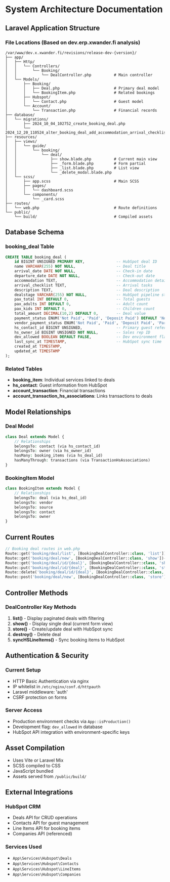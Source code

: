 # System Architecture Documentation

## Laravel Application Structure

### File Locations (Based on dev.erp.xwander.fi analysis)

```
/var/www/dev.x.xwander.fi/revisions/release-dev-{version}/
├── app/
│   ├── Http/
│   │   └── Controllers/
│   │       └── Booking/
│   │           └── DealController.php          # Main controller
│   └── Models/
│       ├── Booking/
│       │   ├── Deal.php                        # Primary deal model
│       │   └── BookingItem.php                 # Related bookings
│       ├── Hubspot/
│       │   └── Contact.php                     # Guest model
│       └── Account/
│           └── Transaction.php                 # Financial records
├── database/
│   └── migrations/
│       ├── 2024_10_04_102752_create_booking_deal.php
│       └── 2024_12_20_110524_alter_booking_deal_add_accommodation_arrival_checklist.php
├── resources/
│   ├── views/
│   │   └── guide/
│   │       └── booking/
│   │           └── deal/
│   │               ├── show.blade.php          # Current main view
│   │               ├── _form.blade.php         # Form partial
│   │               ├── _list.blade.php         # List view
│   │               └── _delete_modal.blade.php
│   └── scss/
│       ├── app.scss                            # Main SCSS
│       ├── pages/
│       │   └── dashboard.scss
│       └── components/
│           └── _card.scss
├── routes/
│   └── web.php                                 # Route definitions
└── public/
    └── build/                                  # Compiled assets
```

## Database Schema

### booking_deal Table
```sql
CREATE TABLE booking_deal (
    id BIGINT UNSIGNED PRIMARY KEY,              -- HubSpot deal ID
    name VARCHAR(255) NOT NULL,                  -- Deal title
    arrival_date DATE NOT NULL,                  -- Check-in date
    departure_date DATE NOT NULL,                -- Check-out date
    accommodation TEXT,                          -- Accommodation details
    arrival_checklist TEXT,                      -- Arrival tasks
    description TEXT,                            -- Deal description
    dealstage VARCHAR(255) NOT NULL,             -- HubSpot pipeline stage
    pax_total INT DEFAULT 0,                     -- Total guests
    pax_adults INT DEFAULT 0,                    -- Adult count
    pax_kids INT DEFAULT 0,                      -- Children count
    total_amount DECIMAL(10,2) DEFAULT 0,        -- Deal value
    payment_status ENUM('Not Paid', 'Paid', 'Deposit Paid') DEFAULT 'Not Paid',
    vendor_payment_status ENUM('Not Paid', 'Paid', 'Deposit Paid', 'Partially Paid', 'Free of Charge') DEFAULT 'Not Paid',
    hs_contact_id BIGINT UNSIGNED,               -- Primary guest reference
    hs_owner_id BIGINT UNSIGNED NOT NULL,        -- Sales rep ID
    dev_allowed BOOLEAN DEFAULT FALSE,           -- Dev environment flag
    last_sync_at TIMESTAMP,                      -- HubSpot sync time
    created_at TIMESTAMP,
    updated_at TIMESTAMP
);
```

### Related Tables
- **booking_item**: Individual services linked to deals
- **hs_contact**: Guest information from HubSpot
- **account_transaction**: Financial transactions
- **account_transaction_hs_associations**: Links transactions to deals

## Model Relationships

### Deal Model
```php
class Deal extends Model {
    // Relationships
    belongsTo: contact (via hs_contact_id)
    belongsTo: owner (via hs_owner_id)
    hasMany: booking_items (via hs_deal_id)
    hasManyThrough: transactions (via TransactionHsAssociations)
}
```

### BookingItem Model
```php
class BookingItem extends Model {
    // Relationships
    belongsTo: deal (via hs_deal_id)
    belongsTo: vendor
    belongsTo: source
    belongsTo: contact
    belongsTo: owner
}
```

## Current Routes

```php
// Booking deal routes in web.php
Route::get('booking/deal/list', [BookingDealController::class, 'list'])->name('booking.deal.list');
Route::get('booking/deal/new', [BookingDealController::class, 'show'])->name('booking.deal.new');
Route::get('booking/deal/id/{deal}', [BookingDealController::class, 'show'])->name('booking.deal.show');
Route::put('booking/deal/id/{deal}', [BookingDealController::class, 'store']);
Route::delete('booking/deal/id/{deal}', [BookingDealController::class, 'destroy']);
Route::post('booking/deal/new', [BookingDealController::class, 'store']);
```

## Controller Methods

### DealController Key Methods

1. **list()** - Display paginated deals with filtering
2. **show()** - Display single deal (current form view)
3. **store()** - Create/update deal with HubSpot sync
4. **destroy()** - Delete deal
5. **syncHSLineItems()** - Sync booking items to HubSpot

## Authentication & Security

### Current Setup
- HTTP Basic Authentication via nginx
- IP whitelist in `/etc/nginx/conf.d/httpauth`
- Laravel middleware: 'auth'
- CSRF protection on forms

### Server Access
- Production environment checks via `App::isProduction()`
- Development flag: `dev_allowed` in database
- HubSpot API integration with environment-specific keys

## Asset Compilation
- Uses Vite or Laravel Mix
- SCSS compiled to CSS
- JavaScript bundled
- Assets served from `/public/build/`

## External Integrations

### HubSpot CRM
- Deals API for CRUD operations
- Contacts API for guest management
- Line Items API for booking items
- Companies API (referenced)

### Services Used
- `App\Services\Hubspot\Deals`
- `App\Services\Hubspot\Contacts`
- `App\Services\Hubspot\LineItems`
- `App\Services\Hubspot\Companies`
